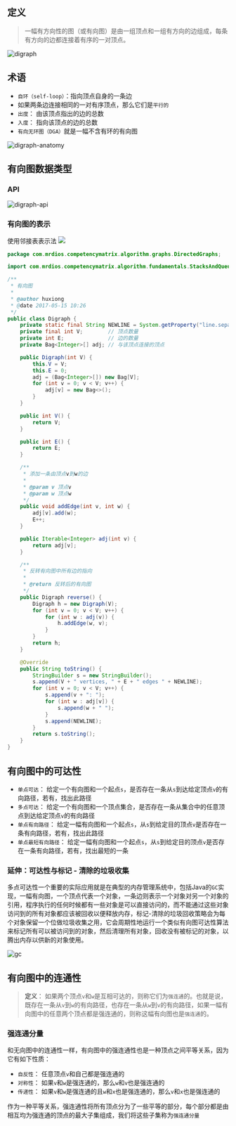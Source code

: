 ## 定义 ##

> 一幅有方向性的图（或有向图）是由一组顶点和一组有方向的边组成，每条有方向的边都连接着有序的一对顶点。

![digraph](http://i.imgur.com/eJLth40.png)

## 术语 ##

- `自环（self-loop）`：指向顶点自身的一条边
- 如果两条边连接相同的一对有序顶点，那么它们是`平行的`
- `出度`： 由该顶点指出的边的总数
- `入度`： 指向该顶点的边的总数
- `有向无环图（DGA）`就是一幅不含有环的有向图


![digraph-anatomy](http://algs4.cs.princeton.edu/42digraph/images/digraph-anatomy.png)

## 有向图数据类型 ##

### API ###

![digraph-api](http://algs4.cs.princeton.edu/42digraph/images/digraph-api.png)

### 有向图的表示 ###

使用邻接表表示法
![](http://algs4.cs.princeton.edu/42digraph/images/adjacency-lists.png)

```java
package com.mrdios.competencymatrix.algorithm.graphs.DirectedGraphs;

import com.mrdios.competencymatrix.algorithm.fundamentals.StacksAndQueues.bag.Bag;

/**
 * 有向图
 *
 * @author huxiong
 * @date 2017-05-15 10:26
 */
public class Digraph {
    private static final String NEWLINE = System.getProperty("line.separator");
    private final int V;        // 顶点数量
    private int E;              // 边的数量
    private Bag<Integer>[] adj; // 与该顶点连接的顶点

    public Digraph(int V) {
        this.V = V;
        this.E = 0;
        adj = (Bag<Integer>[]) new Bag[V];
        for (int v = 0; v < V; v++) {
            adj[v] = new Bag<>();
        }
    }

    public int V() {
        return V;
    }

    public int E() {
        return E;
    }

    /**
     * 添加一条由顶点v到w的边
     *
     * @param v 顶点v
     * @param w 顶点w
     */
    public void addEdge(int v, int w) {
        adj[v].add(w);
        E++;
    }

    public Iterable<Integer> adj(int v) {
        return adj[v];
    }

    /**
     * 反转有向图中所有边的指向
     *
     * @return 反转后的有向图
     */
    public Digraph reverse() {
        Digraph h = new Digraph(V);
        for (int v = 0; v < V; v++) {
            for (int w : adj(v)) {
                h.addEdge(w, v);
            }
        }
        return h;
    }

    @Override
    public String toString() {
        StringBuilder s = new StringBuilder();
        s.append(V + " vertices, " + E + " edges " + NEWLINE);
        for (int v = 0; v < V; v++) {
            s.append(v + ": ");
            for (int w : adj[v]) {
                s.append(w + " ");
            }
            s.append(NEWLINE);
        }
        return s.toString();
    }
}
```

## 有向图中的可达性 ##

- `单点可达`： 给定一个有向图和一个起点`s`，是否存在一条从`s`到达给定顶点`v`的有向路径，若有，找出此路径
- `多点可达`： 给定一个有向图和一个顶点集合，是否存在一条从集合中的任意顶点到达给定顶点`v`的有向路径
- `单点有向路径`： 给定一幅有向图和一个起点`s`，从`s`到给定目的顶点`v`是否存在一条有向路径，若有，找出此路径
- `单点最短有向路径`： 给定一幅有向图和一个起点`s`，从`s`到给定目的顶点`v`是否存在一条有向路径，若有，找出最短的一条

### 延伸：可达性与标记 - 清除的垃圾收集 ###

多点可达性一个重要的实际应用就是在典型的内存管理系统中，包括Java的`GC`实现，一幅有向图，一个顶点代表一个对象，一条边则表示一个对象对另一个对象的引用，程序执行的任何时候都有一些对象是可以直接访问的，而不能通过这些对象访问到的所有对象都应该被回收以便释放内存，标记-清除的垃圾回收策略会为每个对象保留一个位做垃圾收集之用，它会周期性地运行一个类似有向图可达性算法来标记所有可以被访问到的对象，然后清理所有对象，回收没有被标记的对象，以腾出内存以供新的对象使用。

![gc](http://i.imgur.com/xKIznRc.png)

## 有向图中的连通性 ##

> **定义**： 如果两个顶点`v`和`w`是互相可达的，则称它们为`强连通`的。也就是说，既存在一条从`v`到`w`的有向路径，也存在一条从`w`到`v`的有向路径，如果一幅有向图中的任意两个顶点都是强连通的，则称这幅有向图也是`强连通`的。

### 强连通分量 ###

和无向图中的连通性一样，有向图中的强连通性也是一种顶点之间平等关系，因为它有如下性质：

- `自反性`： 任意顶点`v`和自己都是强连通的
- `对称性`： 如果`v`和`w`是强连通的，那么`w`和`v`也是强连通的
- `传递性`： 如果`v`和`w`是强连通的且`w`和`x`也是强连通的，那么`v`和`x`也是强连通的

作为一种平等关系，强连通性将所有顶点分为了一些平等的部分，每个部分都是由相互均为强连通的顶点的最大子集组成，我们将这些子集称为`强连通分量`

